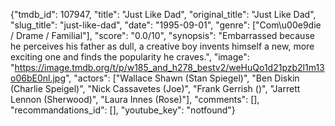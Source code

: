 {"tmdb_id": 107947, "title": "Just Like Dad", "original_title": "Just Like Dad", "slug_title": "just-like-dad", "date": "1995-09-01", "genre": ["Com\u00e9die / Drame / Familial"], "score": "0.0/10", "synopsis": "Embarrassed because he perceives his father as dull, a creative boy invents himself a new, more exciting one and finds the popularity he craves.", "image": "https://image.tmdb.org/t/p/w185_and_h278_bestv2/weHuQo1d21pzb2l1m13o06bE0nl.jpg", "actors": ["Wallace Shawn (Stan Spiegel)", "Ben Diskin (Charlie Speigel)", "Nick Cassavetes (Joe)", "Frank Gerrish ()", "Jarrett Lennon (Sherwood)", "Laura Innes (Rose)"], "comments": [], "recommandations_id": [], "youtube_key": "notfound"}